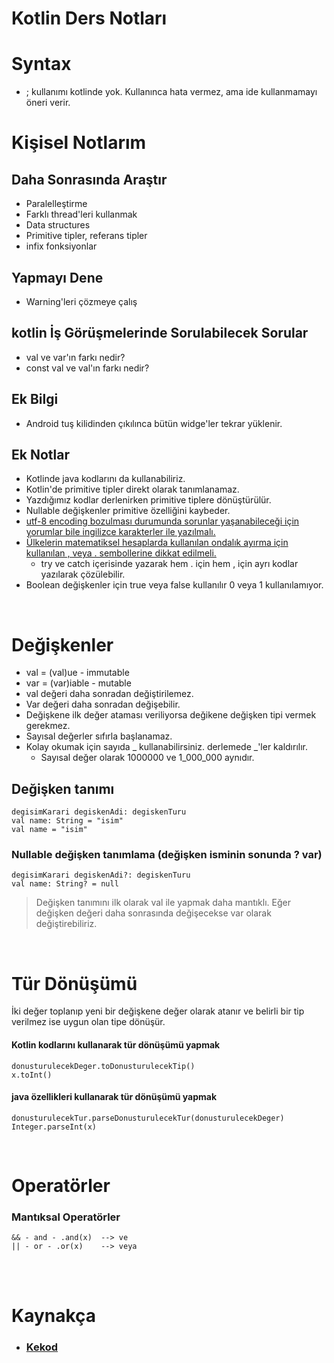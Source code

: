 # Kotlin Ders Notları 
# Syntax
+ ; kullanımı kotlinde yok. Kullanınca hata vermez, ama ide kullanmamayı öneri verir.

# Kişisel Notlarım
## Daha Sonrasında Araştır
+ Paralelleştirme
+ Farklı thread'leri kullanmak
+ Data structures
+ Primitive tipler, referans tipler
+ infix fonksiyonlar

## Yapmayı Dene
+ Warning'leri çözmeye çalış

## kotlin İş Görüşmelerinde Sorulabilecek Sorular
+ val ve var'ın farkı nedir?
+ const val ve val'ın farkı nedir?

## Ek Bilgi
+ Android tuş kilidinden çıkılınca bütün widge'ler tekrar yüklenir.

## Ek Notlar
+ Kotlinde java kodlarını da kullanabiliriz.
+ Kotlin'de primitive tipler direkt olarak tanımlanamaz.
+ Yazdığımız kodlar derlenirken primitive tiplere dönüştürülür.
+ Nullable değişkenler primitive özelliğini kaybeder.
+ [utf-8 encoding bozulması durumunda sorunlar yaşanabileceği için yorumlar bile ingilizce karakterler ile yazılmalı.](https://www.youtube.com/watch?v=eYDZFqnOGC8&t=3226s)
+ [Ülkelerin matematiksel hesaplarda kullanılan ondalık ayırma için kullanılan , veya . sembollerine dikkat edilmeli.](https://youtu.be/eYDZFqnOGC8?t=4984)
	+ try ve catch içerisinde yazarak hem . için hem , için ayrı kodlar yazılarak çözülebilir.
+ Boolean değişkenler için true veya false kullanılır 0 veya 1 kullanılamıyor.


<br>

# Değişkenler

+ val = (val)ue - immutable
+ var = (var)iable - mutable
+ val değeri daha sonradan değiştirilemez.
+ Var değeri daha sonradan değişebilir.
+ Değişkene ilk değer ataması veriliyorsa değikene değişken tipi vermek gerekmez.
+ Sayısal değerler sıfırla başlanamaz.
+ Kolay okumak için sayıda _ kullanabilirsiniz. derlemede _'ler kaldırılır.
	+ Sayısal değer olarak 1000000 ve 1_000_000 aynıdır.

## Değişken tanımı
	degisimKarari degiskenAdi: degiskenTuru
	val name: String = "isim"
	val name = "isim"
		
### Nullable değişken tanımlama (değişken isminin sonunda ? var)
	degisimKarari degiskenAdi?: degiskenTuru
	val name: String? = null

> Değişken tanımını ilk olarak val ile yapmak daha mantıklı. Eğer değişken değeri daha sonrasında değişecekse var olarak değiştirebiliriz.

<br>

# Tür Dönüşümü
İki değer toplanıp yeni bir değişkene değer olarak atanır ve belirli bir tip verilmez ise uygun olan tipe dönüşür.
	
#### Kotlin kodlarını kullanarak tür dönüşümü yapmak
	donusturulecekDeger.toDonusturulecekTip()
	x.toInt()
#### java özellikleri kullanarak tür dönüşümü yapmak
	donusturulecekTur.parseDonusturulecekTur(donusturulecekDeger)
	Integer.parseInt(x)

<br>

# Operatörler
### Mantıksal Operatörler
	&& - and - .and(x)	--> ve
	|| - or - .or(x)	--> veya

<br>
<br>

# Kaynakça
+ ### [Kekod](https://www.youtube.com/@KeKod)
